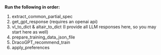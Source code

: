 **Run the following in order:**

1. extract_common_partial_spec
2. get_gpt_response (requires an openai api)
3. vl_to_dict & altair_to_dict (I provide all LLM responses here, so you may start here as well)
4. prepare_training_data_json_file
5. DracoGPT_recommend_train
6. apply_preferences